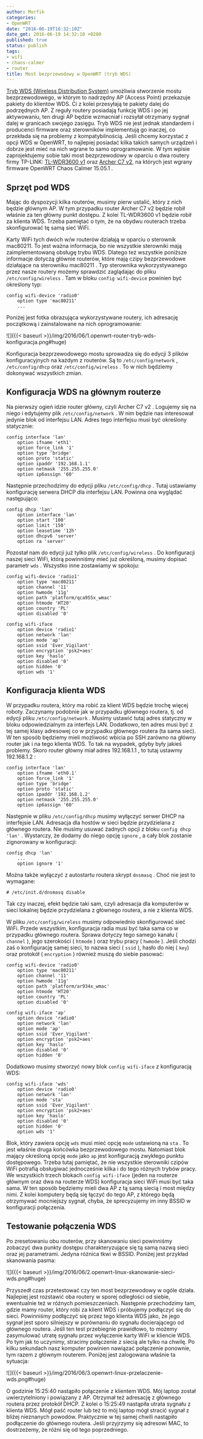 ```yaml
---
author: Morfik
categories:
- OpenWRT
date: "2016-06-19T16:32:10Z"
date_gmt: 2016-06-19 14:32:10 +0200
published: true
status: publish
tags:
- wifi
- chaos-calmer
- router
title: Most bezprzewodowy w OpenWRT (tryb WDS)
---
```


[Tryb WDS (Wireless Distribution
System)](https://pl.wikipedia.org/wiki/Wireless_Distribution_System) umożliwia stworzenie mostu
bezprzewodowego, w którym to nadrzędny AP (Access Point) przekazuje pakiety do klientów WDS. Ci z
kolei przesyłają te pakiety dalej do podrzędnych AP. Z reguły routery posiadają funkcję WDS i po jej
aktywowaniu, ten drugi AP będzie wzmacniał i rozsyłał otrzymany sygnał dalej w granicach swojego
zasięgu. Tryb WDS nie jest jednak standardem i producenci firmware oraz sterowników implementują go
inaczej, co przekłada się na problemy z kompatybilnością. Jeśli chcemy korzystać z opcji WDS w
OpenWRT, to najlepiej posiadać kilka takich samych urządzeń i dobrze jest mieć na nich wgrane to
samo oprogramowanie. W tym wpisie zaprojektujemy sobie taki most bezprzewodowy w oparciu o dwa
routery firmy TP-LINK: [TL-WDR3600 v1](http://www.tp-link.com.pl/products/details/TL-WDR3600.html)
oraz [Archer C7 v2](http://www.tp-link.com.pl/products/details/Archer-C7.html), na których jest
wgrany firmware OpenWRT Chaos Calmer 15.05.1 .

<!--more-->
## Sprzęt pod WDS

Mając do dyspozycji kilka routerów, musimy pierw ustalić, który z nich będzie głównym AP. W tym
przypadku router Archer C7 v2 będzie robił właśnie za ten główny punkt dostępu. Z kolei TL-WDR3600
v1 będzie robił za klienta WDS. Trzeba pamiętać o tym, że na obydwu routerach trzeba skonfigurować
tę samą sieć WiFi.

Karty WiFi tych dwóch w/w routerów działają w oparciu o sterownik mac80211. To jest ważna
informacja, bo nie wszystkie sterowniki mają zaimplementowaną obsługę trybu WDS. Dlatego też
wszystkie poniższe informacje dotyczą głównie routerów, które mają czipy bezprzewodowe działające na
sterowniku mac80211 . Typ sterownika wykorzystywanego przez nasze routery możemy sprawdzić
zaglądając do pliku `/etc/config/wireless` . Tam w bloku `config wifi-device` powinien być
określony typ:

    config wifi-device 'radio0'
        option type 'mac80211'
        ...

Poniżej jest fotka obrazująca wykorzystywane routery, ich adresację początkową i zainstalowane na
nich oprogramowanie:

![]({{< baseurl >}}/img/2016/06/1.openwrt-router-tryb-wds-konfiguracja.png#huge)

Konfiguracja bezprzewodowego mostu sprowadza się do edycji 3 plików konfiguracyjnych na każdym z
routerów. Są to `/etc/config/network` , `/etc/config/dhcp` oraz `/etc/config/wireless` . To w nich
będziemy dokonywać wszystkich zmian.

## Konfiguracja WDS na głównym routerze

Na pierwszy ogień idzie router główny, czyli Archer C7 v2 . Logujemy się na niego i edytujemy plik
`/etc/config/network` . W nim będzie nas interesował jedynie blok od interfejsu LAN. Adres tego
interfejsu musi być określony statycznie:

    config interface 'lan'
        option ifname 'eth1'
        option force_link '1'
        option type 'bridge'
        option proto 'static'
        option ipaddr '192.168.1.1'
        option netmask '255.255.255.0'
        option ip6assign '60'

Następnie przechodzimy do edycji pliku `/etc/config/dhcp` . Tutaj ustawiamy konfigurację serwera
DHCP dla interfejsu LAN. Powinna ona wyglądać następująco:

    config dhcp 'lan'
        option interface 'lan'
        option start '100'
        option limit '150'
        option leasetime '12h'
        option dhcpv6 'server'
        option ra 'server'

Pozostał nam do edycji już tylko plik `/etc/config/wireless` . Do konfiguracji naszej sieci WiFi,
którą powinniśmy mieć już określoną, musimy dopisać parametr `wds` . Wszystko inne zostawiamy w
spokoju:

    config wifi-device 'radio1'
        option type 'mac80211'
        option channel '11'
        option hwmode '11g'
        option path 'platform/qca955x_wmac'
        option htmode 'HT20'
        option country 'PL'
        option disabled '0'

    config wifi-iface
        option device 'radio1'
        option network 'lan'
        option mode 'ap'
        option ssid 'Ever_Vigilant'
        option encryption 'psk2+aes'
        option key 'haslo'
        option disabled '0'
        option hidden '0'
        option wds '1'

## Konfiguracja klienta WDS

W przypadku routera, który ma robić za klient WDS będzie trochę więcej roboty. Zaczynamy podobnie
jak w przypadku głównego routera, tj. od edycji pliku `/etc/config/network` . Musimy ustawić tutaj
adres statyczny w bloku odpowiedzialnym za interfejs LAN. Dodatkowo, ten adres musi być z tej samej
klasy adresowej co w przypadku głównego routera (ta sama sieć). W ten sposób będziemy mieli
możliwość wbicia po SSH zarówno na główny router jak i na tego klienta WDS. To tak na wypadek,
gdyby były jakieś problemy. Skoro router główny miał adres 192.168.1.1 , to tutaj ustawmy
192.168.1.2 :

    config interface 'lan'
        option ifname 'eth0.1'
        option force_link '1'
        option type 'bridge'
        option proto 'static'
        option ipaddr '192.168.1.2'
        option netmask '255.255.255.0'
        option ip6assign '60'

Następnie w pliku `/etc/config/dhcp` musimy wyłączyć serwer DHCP na interfejsie LAN. Adresacja dla
hostów w sieci będzie przydzielana z głównego routera. Nie musimy usuwać żadnych opcji z bloku
`config dhcp 'lan'` . Wystarczy, że dodamy do niego opcję `ignore` , a cały blok zostanie
zignorowany w konfiguracji:

    config dhcp 'lan'
        ...
        option ignore '1'

Można także wyłączyć z autostartu routera skrypt `dnsmasq` . Choć nie jest to wymagane:

    # /etc/init.d/dnsmasq disable

Tak czy inaczej, efekt będzie taki sam, czyli adresacja dla komputerów w sieci lokalnej będzie
przydzielana z głównego routera, a nie z klienta WDS.

W pliku `/etc/config/wireless` musimy odpowiednio skonfigurować sieć WiFi. Przede wszystkim,
konfiguracja radia musi być taka sama co w przypadku głównego routera. Sprawa dotyczy tego samego
kanału ( `channel` ), jego szerokości ( `htmode` ) oraz trybu pracy ( `hwmode` ). Jeśli chodzi zaś o
konfigurację samej sieci, to nazwa sieci ( `ssid` ), hasło do niej ( `key`) oraz protokół
( `encryption` ) również muszą do siebie pasować:

    config wifi-device 'radio0'
        option type 'mac80211'
        option channel '11'
        option hwmode '11g'
        option path 'platform/ar934x_wmac'
        option htmode 'HT20'
        option country 'PL'
        option disabled '0'

    config wifi-iface 'ap'
        option device 'radio0'
        option network 'lan'
        option mode 'ap'
        option ssid 'Ever_Vigilant'
        option encryption 'psk2+aes'
        option key 'haslo'
        option disabled '0'
        option hidden '0'

Dodatkowo musimy stworzyć nowy blok `config wifi-iface` z konfiguracją WDS:

    config wifi-iface 'wds'
        option device 'radio0'
        option network 'lan'
        option mode 'sta'
        option ssid 'Ever_Vigilant'
        option encryption 'psk2+aes'
        option key 'haslo'
        option disabled '0'
        option hidden '0'
        option wds '1'

Blok, który zawiera opcję `wds` musi mieć opcję `mode` ustawioną na `sta` . To jest właśnie druga
końcówka bezprzewodowego mostu. Natomiast blok mający określoną opcję `mode` jako `ap` jest
konfiguracją zwykłego punktu dostępowego. Trzeba tutaj pamiętać, że nie wszystkie sterowniki czipów
WiFi potrafią obsługiwać jednocześnie kilka i do tego różnych trybów pracy. We wszystkich trzech
blokach `config wifi-iface` (jeden na routerze głównym oraz dwa na routerze WDS) konfiguracja sieci
WiFi musi być taka sama. W ten sposób będziemy mieli dwa AP z tą samą siecią i most między nimi. Z
kolei komputery będą się łączyć do tego AP, z którego będą otrzymywać mocniejszy sygnał, chyba, że
sprecyzujemy im inny BSSID w konfiguracji połączenia.

## Testowanie połączenia WDS

Po zresetowaniu obu routerów, przy skanowaniu sieci powinniśmy zobaczyć dwa punkty dostępu
charakteryzujące się tą samą nazwą sieci oraz jej parametrami. Jedyna różnica tkwi w BSSID. Poniżej
jest przykład skanowania pasma:

![]({{< baseurl >}}/img/2016/06/2.openwrt-linux-skanowanie-sieci-wds.png#huge)

Przyszedł czas przetestować czy ten most bezprzewodowy w ogóle działa. Najlepiej jest rozstawić oba
routery w sporej odległości od siebie, ewentualnie też w różnych pomieszczeniach. Następnie
przechodzimy tam, gdzie mamy router, który robi za klient WDS i próbujemy podłączyć się do sieci.
Powinniśmy podłączyć się przez tego klienta WDS jako, że jego sygnał jest sporo silniejszy w
porównaniu do sygnału docierającego od głównego routera. Jeśli ten test przebiegnie prawidłowo, to
możemy zasymulować utratę sygnału przez wyłączenie karty WiFi w kliencie WDS. Po tym jak to
uczynimy, stracimy połączenie z siecią ale tylko na chwilę. Po kilku sekundach nasz komputer
powinien nawiązać połączenie ponownie, tym razem z głównym routerem. Poniżej jest zalogowana właśnie
ta sytuacja:

![]({{< baseurl >}}/img/2016/06/3.openwrt-linux-przelaczenie-wds.png#huge)

O godzinie 15:25:40 nastąpiło połączenie z klientem WDS. Mój laptop został uwierzytelniony i
powiązany z AP. Otrzymał też adresację z głównego routera przez protokół DHCP. Z kolei o 15:25:49
nastąpiła utrata sygnału z klienta WDS. Mógł paść router lub też to mój laptop mógł stracić sygnał z
bliżej nieznanych powodów. Praktycznie w tej samej chwili nastąpiło podłączenie do głównego routera.
Jeśli przyjrzymy się adresowi MAC, to dostrzeżemy, że różni się od tego poprzedniego.
